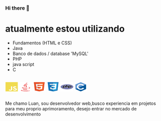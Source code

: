 ### Hi there 👋

# atualmente estou utilizando
- Fundamentos (HTML e CSS)
- Java
- Banco de dados / database 'MySQL'
- PHP
- java script
- C


<div style="display: inline_block"><br>
  <img align="center" alt="luan-Js" height="30" width="40" src="https://raw.githubusercontent.com/devicons/devicon/master/icons/javascript/javascript-plain.svg">
  <img align="center" alt="luan-Java" height="30" width="40" src="https://raw.githubusercontent.com/devicons/devicon/master/icons/java/java-plain.svg">
  <img align="center" alt="luan-HTML" height="30" width="40" src="https://raw.githubusercontent.com/devicons/devicon/master/icons/html5/html5-original.svg">
  <img align="center" alt="luan-CSS" height="30" width="40" src="https://raw.githubusercontent.com/devicons/devicon/master/icons/css3/css3-original.svg">
  <img align="center" alt="luan-php" height="30" width="40" src="https://raw.githubusercontent.com/devicons/devicon/master/icons/php/php-original.svg">
  <img align="center" alt="luan-php" height="30" width="40" src=" https://raw.githubusercontent.com/devicons/devicon/master/icons/c/c-original.svg"></div>
  
  ##

 Me chamo Luan, sou desenvolvedor web,busco experiencia em projetos para meu proprio aprimoramento, desejo entrar no mercado de desenvolvimento

